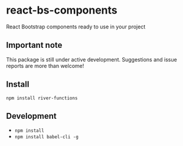 # react-bs-components
React Bootstrap components ready to use in your project

## Important note

This package is still under active development. Suggestions and issue reports are more than welcome!

## Install

`npm install river-functions`

## Development

- `npm install`
- `npm install babel-cli -g`
